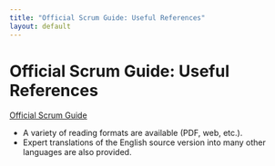 ```yaml
---
title: "Official Scrum Guide: Useful References"
layout: default
---
```


# Official Scrum Guide: Useful References

[Official Scrum Guide](https://scrumguides.org/)
+ A variety of reading formats are available (PDF, web, etc.).
+ Expert translations of the English source version into many other languages are also provided.
